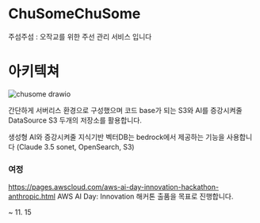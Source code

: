 # ChuSomeChuSome
주섬주섬 : 오작교를 위한 주선 관리 서비스 입니다 

# 아키텍쳐

![chusome drawio](https://github.com/user-attachments/assets/f2b2b6b8-1d17-4152-af09-6e8d7a2e2dcf)

간단하게 서버리스 환경으로 구성했으며 코드 base가 되는 S3와 AI를 증강시켜줄 DataSource S3 두개의 저장소를 활용합니다.

생성형 AI와 증강시켜줄 지식기반 벡터DB는 bedrock에서 제공하는 기능을 사용합니다 (Claude 3.5 sonet, OpenSearch, S3)

### 여정

https://pages.awscloud.com/aws-ai-day-innovation-hackathon-anthropic.html
AWS AI Day: Innovation 해커톤 출품을 목표로 진행합니다.

~ 11. 15
